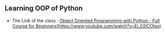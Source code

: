 ## Learning OOP of Python
* The Link of the class : [Object Oriented Programming with Python - Full Course for Beginners]()]https://www.youtube.com/watch?v=Ej_02ICOIgs)
